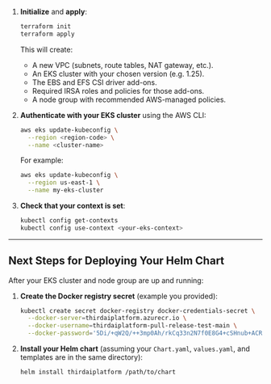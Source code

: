 1. **Initialize** and **apply**:

   ```bash
   terraform init
   terraform apply
   ```

   This will create:

   - A new VPC (subnets, route tables, NAT gateway, etc.).  
   - An EKS cluster with your chosen version (e.g. 1.25).  
   - The EBS and EFS CSI driver add-ons.  
   - Required IRSA roles and policies for those add-ons.  
   - A node group with recommended AWS-managed policies.

2. **Authenticate with your EKS cluster** using the AWS CLI:

   ```bash
   aws eks update-kubeconfig \
     --region <region-code> \
     --name <cluster-name>
   ```

   For example:

   ```bash
   aws eks update-kubeconfig \
     --region us-east-1 \
     --name my-eks-cluster
   ```

3. **Check that your context is set**:

   ```bash
   kubectl config get-contexts
   kubectl config use-context <your-eks-context>
   ```

---

## Next Steps for Deploying Your Helm Chart

After your EKS cluster and node group are up and running:

1. **Create the Docker registry secret** (example you provided):

   ```bash
   kubectl create secret docker-registry docker-credentials-secret \
     --docker-server=thirdaiplatform.azurecr.io \
     --docker-username=thirdaiplatform-pull-release-test-main \
     --docker-password='5Di/+qW2Q/++3mp0Ah/rkCq33n2N7f0E8G4+cSHnub+ACRClJvCj'
   ```

2. **Install your Helm chart** (assuming your `Chart.yaml`, `values.yaml`, and templates are in the same directory):

   ```bash
   helm install thirdaiplatform /path/to/chart
   ```
